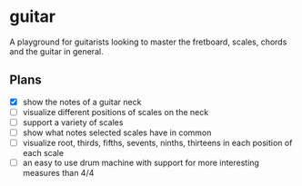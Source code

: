 # guitar

A playground for guitarists looking to master the fretboard, scales, chords and the guitar in general.

## Plans

- [x] show the notes of a guitar neck
- [ ] visualize different positions of scales on the neck
- [ ] support a variety of scales
- [ ] show what notes selected scales have in common
- [ ] visualize root, thirds, fifths, sevents, ninths, thirteens in each position of each scale
- [ ] an easy to use drum machine with support for more interesting measures than 4/4

